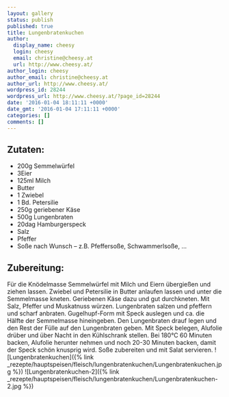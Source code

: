 ```yaml
---
layout: gallery
status: publish
published: true
title: Lungenbratenkuchen
author:
  display_name: cheesy
  login: cheesy
  email: christine@cheesy.at
  url: http://www.cheesy.at/
author_login: cheesy
author_email: christine@cheesy.at
author_url: http://www.cheesy.at/
wordpress_id: 28244
wordpress_url: http://www.cheesy.at/?page_id=28244
date: '2016-01-04 18:11:11 +0000'
date_gmt: '2016-01-04 17:11:11 +0000'
categories: []
comments: []
---
```

## Zutaten:
* 200g Semmelwürfel
* 3Eier
* 125ml Milch
* Butter
* 1 Zwiebel
* 1 Bd. Petersilie
* 250g geriebener Käse
* 500g Lungenbraten
* 20dag Hamburgerspeck
* Salz
* Pfeffer
* Soße nach Wunsch – z.B. Pfeffersoße, Schwammerlsoße, ...
## Zubereitung:
Für die Knödelmasse Semmelwürfel mit Milch und Eiern übergießen und ziehen lassen. Zwiebel und Petersilie in Butter anlaufen lassen und unter die Semmelmasse kneten. Geriebenen Käse dazu und gut durchkneten. Mit Salz, Pfeffer und Muskatnuss würzen. Lungenbraten salzen und pfeffern und scharf anbraten. Gugelhupf-Form mit Speck auslegen und ca. die Hälfte der Semmelmasse hineingeben. Den Lungenbraten drauf legen und den Rest der Fülle auf den Lungenbraten geben. Mit Speck belegen, Alufolie drüber und über Nacht in den Kühlschrank stellen. Bei 180°C 60 Minuten backen, Alufolie herunter nehmen und noch 20-30 Minuten backen, damit der Speck schön knusprig wird. Soße zubereiten und mit Salat servieren.
![Lungenbratenkuchen]({% link _rezepte/hauptspeisen/fleisch/lungenbratenkuchen/Lungenbratenkuchen.jpg %})
 ![Lungenbratenkuchen-2]({% link _rezepte/hauptspeisen/fleisch/lungenbratenkuchen/Lungenbratenkuchen-2.jpg %})
